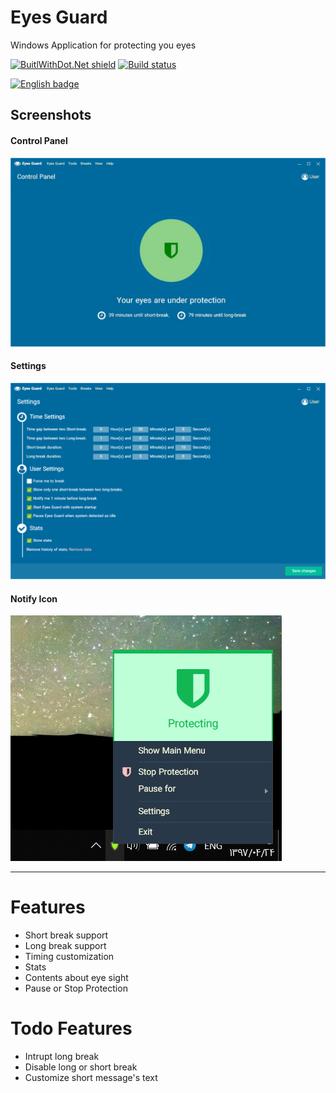 Eyes Guard
===
Windows Application for protecting you eyes 

[![BuitlWithDot.Net shield](https://builtwithdot.net/project/41/eyes-guard/badge)](https://builtwithdot.net/project/41/eyes-guard)
[![Build status](https://aryansoftware.visualstudio.com/Eyes%20Guard/_apis/build/status/Eyes%20Guard-.NET%20Desktop-CI)](https://aryansoftware.visualstudio.com/Eyes%20Guard/_build/latest?definitionId=3)

<a href='//www.microsoft.com/store/apps/9PHW0XFKZD7J?ocid=badge'><img width="250" src='https://assets.windowsphone.com/85864462-9c82-451e-9355-a3d5f874397a/English_get-it-from-MS_InvariantCulture_Default.png' alt='English badge'/></a>

## Screenshots
#### Control Panel
![Eyes Guard](Photos/Store/main.JPG)
#### Settings
![Eyes Guard Settings](Photos/Store/Settings.PNG)
#### Notify Icon
![Eyes Guard NotifyIcon](Photos/Store/ContextMenu.png)



---

# Features

- Short break support
- Long break support
- Timing customization
- Stats
- Contents about eye sight
- Pause or Stop Protection

# Todo Features
- Intrupt long break
- Disable long or short break
- Customize short message's text

